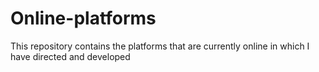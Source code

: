 # Online-platforms
This repository contains the platforms that are currently online in which I have directed and developed
